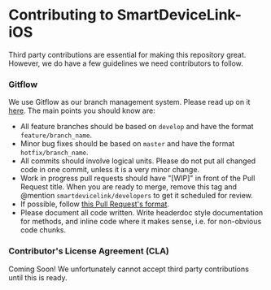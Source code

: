 # Contributing to SmartDeviceLink-iOS

Third party contributions are essential for making this repository great. However, we do have a few guidelines we need contributors to follow.

### Gitflow
We use Gitflow as our branch management system. Please read up on it [here](https://www.atlassian.com/git/tutorials/comparing-workflows/feature-branch-workflow). The main points you should know are:

* All feature branches should be based on `develop` and have the format `feature/branch_name`.
* Minor bug fixes should be based on `master` and have the format `hotfix/branch_name`.
* All commits should involve logical units. Please do not put all changed code in one commit, unless it is a very minor change.
* Work in progress pull requests should have "[WIP]" in front of the Pull Request title. When you are ready to merge, remove this tag and @mention `smartdevicelink/developers` to get it scheduled for review.
* If possible, follow [this Pull Request's format](https://github.com/smartdevicelink/SmartDeviceLink-iOS/pull/45).
* Please document all code written. Write headerdoc style documentation for methods, and inline code where it makes sense, i.e. for non-obvious code chunks.

### Contributor's License Agreement (CLA)
Coming Soon! We unfortunately cannot accept third party contributions until this is ready.
